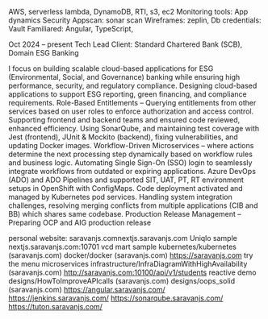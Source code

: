 AWS, serverless lambda, DynamoDB, RTI, s3, ec2 
Monitoring tools: App dynamics
Security Appscan: sonar scan 
Wireframes: zeplin, Db credentials: Vault
Familiared: Angular, TypeScript,


Oct 2024 – present
Tech Lead
Client: Standard Chartered Bank (SCB), Domain ESG Banking

I focus on building scalable cloud-based applications for ESG (Environmental, Social, and Governance) banking while ensuring high performance, security, and regulatory compliance.
Designing cloud-based applications to support ESG reporting, green financing, and compliance requirements.
Role-Based Entitlements – Querying entitlements from other services based on user roles to enforce authorization and access control.
Supporting frontend and backend teams and ensured code reviewed, enhanced efficiency.
Using SonarQube, and maintaining test coverage with Jest (frontend), JUnit &amp; Mockito (backend), fixing vulnerabilities, and updating Docker images.
Workflow-Driven Microservices – where actions determine the next processing step dynamically based on workflow rules and business logic.
Automating Single Sign-On (SSO) login to seamlessly integrate workflows from outdated or expiring applications.
Azure DevOps (ADO) and ADO Pipelines and supported SIT, UAT, PT, RT environment setups in OpenShift with ConfigMaps.
Code deployment activated and managed by Kubernetes pod services.
Handling system integration challenges, resolving merging conflicts from multiple applications (CIB and BB) which shares same codebase.
Production Release Management – Preparing OCP and AIG production release 

personal website: saravanjs.comnextjs.saravanjs.com  Uniqlo sample
nextjs.saravanjs.com:10701 vcd mart sample
kubernetes/kubernetes (saravanjs.com)
docker/docker (saravanjs.com)
https://saravanjs.com try the menu microservices
infrastructure/InfraDiagramWithHighAvailability (saravanjs.com)
http://saravanjs.com:10100/api/v1/students    reactive demo
designs/HowToImproveAPIcalls (saravanjs.com)
designs/oops_solid (saravanjs.com)
https://angular.saravanjs.com/                             https://jenkins.saravanjs.com/
https://sonarqube.saravanjs.com/                         https://tuton.saravanjs.com/

